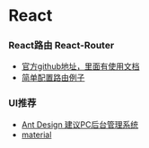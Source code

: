 # React

### React路由  React-Router
- [官方github地址，里面有使用文档](https://github.com/ReactTraining/react-router)
- [简单配置路由例子](./md/router.md)

### UI推荐
- [Ant Design 建议PC后台管理系统](http://design.alipay.com/)
- [material](https://material-ui.com/)
